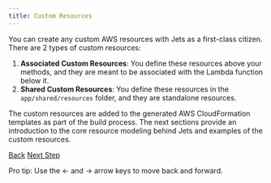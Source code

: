 ```yaml
---
title: Custom Resources
---
```


You can create any custom AWS resources with Jets as a first-class citizen.  There are 2 types of custom resources:

1. **Associated Custom Resources**: You define these resources above your methods, and they are meant to be associated with the Lambda function below it.
2. **Shared Custom Resources**: You define these resources in the `app/shared/resources` folder, and they are standalone resources.

The custom resources are added to the generated AWS CloudFormation templates as part of the build process. The next sections provide an introduction to the core resource modeling behind Jets and examples of the custom resources.

<a id="prev" class="btn btn-basic" href="{% link _docs/email-previews.md %}">Back</a>
<a id="next" class="btn btn-primary" href="{% link _docs/core-resource.md %}">Next Step</a>
<p class="keyboard-tip">Pro tip: Use the <- and -> arrow keys to move back and forward.</p>
